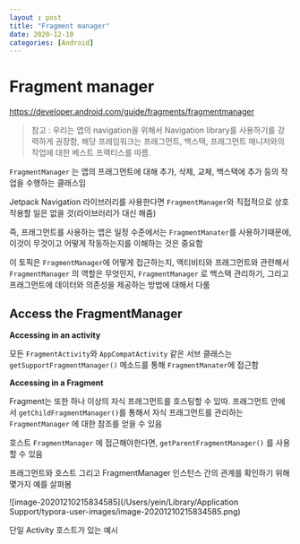 ```yaml
---
layout : post
title: "Fragment manager"
date: 2020-12-10
categories: [Android]
---
```


# Fragment manager

https://developer.android.com/guide/fragments/fragmentmanager

> 참고 : 우리는 앱의 navigation을 위해서 Navigation library를 사용하기를 강력하게 권장함, 해당 프레임워크는 프래그먼트, 백스택, 프래그먼트 매니저와의 작업에 대한 베스트 프랙티스를 따름. 

`FragmentManager` 는 앱의 프래그먼트에 대해 추가, 삭제, 교체, 백스택에 추가 등의 작업을 수행하는 클래스임

 

Jetpack Navigation 라이브러리를 사용한다면 `FragmentManager`와 직접적으로 상호작용할 일은 없을 것(라이브러리가 대신 해줌)

즉, 프래그먼트를 사용하는 앱은 일정 수준에서는 `FragmentManater`를 사용하기때문에, 이것이 무것이고 어떻게 작동하는지를 이해하는 것은 중요함



이 토픽은 `FragmentManager`에 어떻게 접근하는지, 액티비티와 프래그먼트와 관련해서 `FragmentManager` 의  역할은 무엇인지,  `FragmentManager` 로 백스택 관리하기, 그리고 프래그먼트에 데이터와 의존성을 제공하는 방법에 대해서 다룸



## Access the FragmentManager

**Accessing in an activity**

모든 `FragmentActivity`와  `AppCompatActivity` 같은 서브 클래스는 `getSupportFragmentManager()` 메소드를 통해  `FragmentManater`에 접근함



**Accessing in a Fragment**

Fragment는 또한 하나 이상의 자식 프래그먼트를 호스팅할 수 있따. 프래그먼트 안에서 `getChildFragmentManager()`를 통해서 자식 프래그먼트를 관리하는 `FragmentManager` 에 대한 참조를 얻을 수 있음

호스트 `FragmentManager` 에 접근해야한다면, `getParentFragmentManager()` 를 사용할 수 있음

프래그먼트와 호스트 그리고 FragmentManager 인스턴스 간의 관계를 확인하기 위해 몇가지 예를 살펴봄

![image-20201210215834585](/Users/yein/Library/Application Support/typora-user-images/image-20201210215834585.png)

단일 Activity 호스트가 있는 예시 

